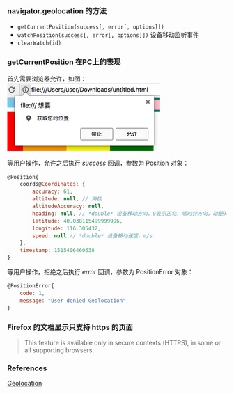### navigator.geolocation 的方法
* ```getCurrentPosition(success[, error[, options]])```
* ```watchPosition(success[, error[, options]])``` 设备移动监听事件
* ```clearWatch(id)```

### getCurrentPosition 在PC上的表现
首先需要浏览器允许，如图：
![geolocation confirm](/img/navigator.geolocation.png)

等用户操作，允许之后执行 *success* 回调，参数为 Position 对象：
```js
@Position{
    coords@Coordinates: {
        accuracy: 61,
        altitude: null, // 海拔
        altitudeAccuracy: null,
        heading: null, // *double* 设备移动方向，0表示正北，顺时针方向，动是90
        latitude: 40.038115499999996,
        longitude: 116.305432,
        speed: null // *double* 设备移动速度，m/s
    },
    timestamp: 1515406460638
}
```

等用户操作，拒绝之后执行 *error* 回调，参数为 PositionError 对象：
```js
@PositionError{
    code: 1,
    message: "User denied Geolocation"
}
```

### Firefox 的文档显示只支持 https 的页面
> This feature is available only in secure contexts (HTTPS), in some or all supporting browsers.

### References
[Geolocation](https://developer.mozilla.org/en-US/docs/Web/API/Geolocation)
